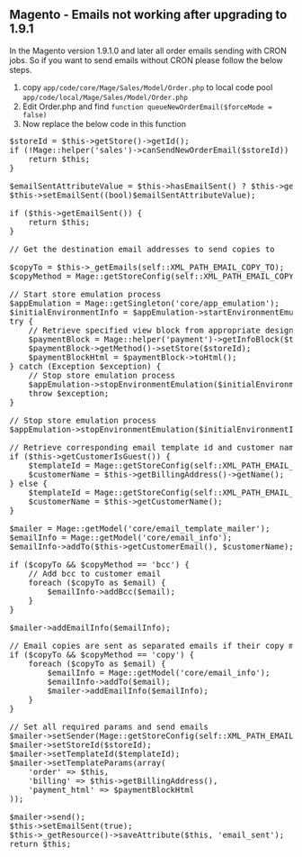 ## Magento - Emails not working after upgrading to 1.9.1
In the Magento version 1.9.1.0 and later all order emails sending with CRON jobs.
So if you want to send emails without CRON please follow the below steps.

1) copy `app/code/core/Mage/Sales/Model/Order.php` to local code pool `app/code/local/Mage/Sales/Model/Order.php`
2) Edit Order.php and find `function queueNewOrderEmail($forceMode = false)`
3) Now replace the below code in this function

<pre>
$storeId = $this->getStore()->getId();
if (!Mage::helper('sales')->canSendNewOrderEmail($storeId)) {
	return $this;
}

$emailSentAttributeValue = $this->hasEmailSent() ? $this->getEmailSent() : Mage::getModel('sales/order')->load($this->getId())->getData('email_sent');
$this->setEmailSent((bool)$emailSentAttributeValue);

if ($this->getEmailSent()) {
	return $this;
}

// Get the destination email addresses to send copies to

$copyTo = $this->_getEmails(self::XML_PATH_EMAIL_COPY_TO);
$copyMethod = Mage::getStoreConfig(self::XML_PATH_EMAIL_COPY_METHOD, $storeId);

// Start store emulation process
$appEmulation = Mage::getSingleton('core/app_emulation');
$initialEnvironmentInfo = $appEmulation->startEnvironmentEmulation($storeId);
try {
	// Retrieve specified view block from appropriate design package (depends on emulated store)
	$paymentBlock = Mage::helper('payment')->getInfoBlock($this->getPayment())->setIsSecureMode(true);
	$paymentBlock->getMethod()->setStore($storeId);
	$paymentBlockHtml = $paymentBlock->toHtml();
} catch (Exception $exception) {
	// Stop store emulation process
	$appEmulation->stopEnvironmentEmulation($initialEnvironmentInfo);
	throw $exception;
}

// Stop store emulation process
$appEmulation->stopEnvironmentEmulation($initialEnvironmentInfo);

// Retrieve corresponding email template id and customer name
if ($this->getCustomerIsGuest()) {
	$templateId = Mage::getStoreConfig(self::XML_PATH_EMAIL_GUEST_TEMPLATE, $storeId);
	$customerName = $this->getBillingAddress()->getName();
} else {
	$templateId = Mage::getStoreConfig(self::XML_PATH_EMAIL_TEMPLATE, $storeId);
	$customerName = $this->getCustomerName();
}

$mailer = Mage::getModel('core/email_template_mailer');
$emailInfo = Mage::getModel('core/email_info');
$emailInfo->addTo($this->getCustomerEmail(), $customerName);

if ($copyTo && $copyMethod == 'bcc') {
	// Add bcc to customer email
	foreach ($copyTo as $email) {
		$emailInfo->addBcc($email);
	}
}

$mailer->addEmailInfo($emailInfo);

// Email copies are sent as separated emails if their copy method is 'copy'
if ($copyTo && $copyMethod == 'copy') {
	foreach ($copyTo as $email) {
		$emailInfo = Mage::getModel('core/email_info');
		$emailInfo->addTo($email);
		$mailer->addEmailInfo($emailInfo);
	}
}

// Set all required params and send emails
$mailer->setSender(Mage::getStoreConfig(self::XML_PATH_EMAIL_IDENTITY, $storeId));
$mailer->setStoreId($storeId);
$mailer->setTemplateId($templateId);
$mailer->setTemplateParams(array(
	'order' => $this,
	'billing' => $this->getBillingAddress(),
	'payment_html' => $paymentBlockHtml
));

$mailer->send();
$this->setEmailSent(true);
$this->_getResource()->saveAttribute($this, 'email_sent');
return $this;
</pre>
